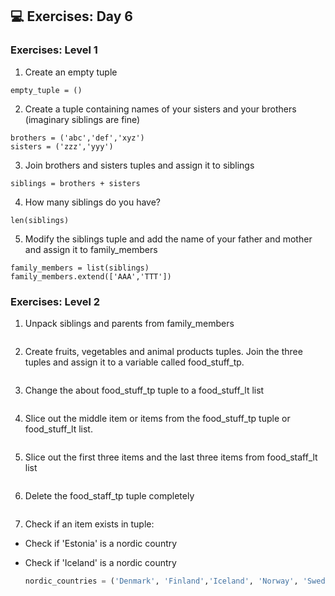 ## 💻 Exercises: Day 6

### Exercises: Level 1

1. Create an empty tuple
```
empty_tuple = ()
```
2. Create a tuple containing names of your sisters and your brothers (imaginary siblings are fine)
```
brothers = ('abc','def','xyz')
sisters = ('zzz','yyy')
```
3. Join brothers and sisters tuples and assign it to siblings
```
siblings = brothers + sisters
```
4. How many siblings do you have?
```
len(siblings)
```
5. Modify the siblings tuple and add the name of your father and mother and assign it to family_members
```
family_members = list(siblings)
family_members.extend(['AAA','TTT']) 
```

### Exercises: Level 2

1. Unpack siblings and parents from family_members
```
```
2. Create fruits, vegetables and animal products tuples. Join the three tuples and assign it to a variable called food_stuff_tp.
```
```
3. Change the about food_stuff_tp  tuple to a food_stuff_lt list
```
```
4. Slice out the middle item or items from the food_stuff_tp tuple or food_stuff_lt list.
```
```
5. Slice out the first three items and the last three items from food_staff_lt list
```
```
6. Delete the food_staff_tp tuple completely
```
```
7. Check if an item exists in  tuple:

- Check if 'Estonia' is a nordic country
- Check if 'Iceland' is a nordic country

  ```py
  nordic_countries = ('Denmark', 'Finland','Iceland', 'Norway', 'Sweden')
  ```
```
